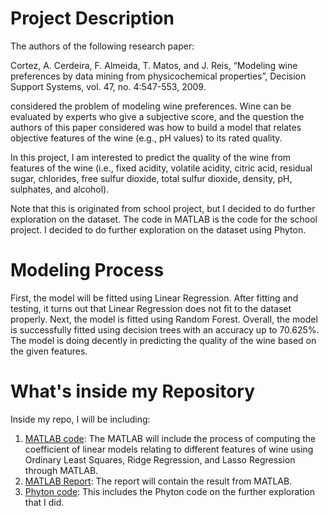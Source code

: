 # Project Description

The authors of the following research paper:

Cortez, A. Cerdeira, F. Almeida, T. Matos, and J. Reis, “Modeling wine preferences by data mining from physicochemical properties”, Decision Support Systems, vol. 47, no. 4:547-553, 2009.

considered the problem of modeling wine preferences. Wine can be evaluated by experts who give a subjective score, and the question the authors of this paper considered was how to build a model that relates objective features of the wine (e.g., pH values) to its rated quality.

In this project, I am interested to predict the quality of the wine from features of the wine (i.e., fixed acidity, volatile acidity, citric acid, residual sugar, chlorides, free sulfur dioxide, total sulfur dioxide, density, pH, sulphates, and alcohol).

Note that this is originated from school project, but I decided to do further exploration on the dataset. The code in MATLAB is the code for the school project. I decided to do further exploration on the dataset using Phyton.

# Modeling Process

First, the model will be fitted using Linear Regression. After fitting and testing, it turns out that Linear Regression does not fit to the dataset properly. Next, the model is fitted using Random Forest. Overall, the model is successfully fitted using decision trees with an accuracy up to 70.625%. The model is doing decently in predicting the quality of the wine based on the given features.

# What's inside my Repository

Inside my repo, I will be including:

1. [MATLAB code](https://github.com/iw30/Modelling-Wine-Preferences/blob/main/ieor165_proj.m): The MATLAB will include the process of computing the coefficient of linear models relating to different features of wine using Ordinary Least Squares, Ridge Regression, and Lasso Regression through MATLAB.
2. [MATLAB Report](https://github.com/iw30/Modelling-Wine-Preferences/blob/main/William_Wijaya_IEOR165proj.pdf): The report will contain the result from MATLAB.
3. [Phyton code](https://github.com/iw30/Modelling-Wine-Preferences/blob/main/wine.ipynb): This includes the Phyton code on the further exploration that I did. 
